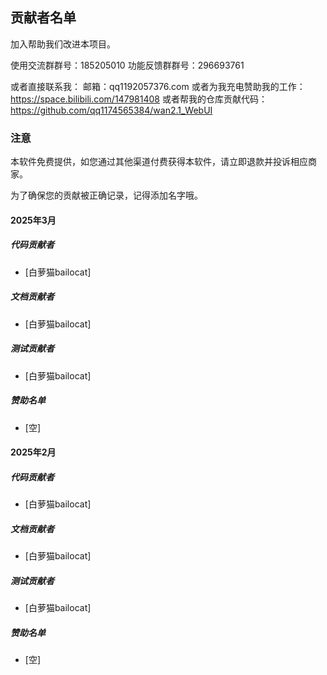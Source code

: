 ## 贡献者名单
加入帮助我们改进本项目。

使用交流群群号：185205010
功能反馈群群号：296693761

或者直接联系我：
邮箱：qq1192057376.com
或者为我充电赞助我的工作：https://space.bilibili.com/147981408
或者帮我的仓库贡献代码：https://github.com/qq1174565384/wan2.1_WebUI
### 注意

本软件免费提供，如您通过其他渠道付费获得本软件，请立即退款并投诉相应商家。

为了确保您的贡献被正确记录，记得添加名字哦。

#### 2025年3月
##### 代码贡献者
- [白萝猫bailocat]

##### 文档贡献者
- [白萝猫bailocat]

##### 测试贡献者
- [白萝猫bailocat]
 
##### 赞助名单
- [空]

#### 2025年2月

##### 代码贡献者
- [白萝猫bailocat]

##### 文档贡献者
- [白萝猫bailocat]

##### 测试贡献者
- [白萝猫bailocat]
##### 赞助名单
- [空]